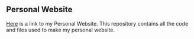 ## Personal Website

[Here](http://ramgoenka.com/) is a link to my Personal Website. This repository contains all the code and files used to make my personal website.
